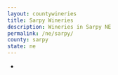 ```yaml
---
layout: countywineries
title: Sarpy Wineries
description: Wineries in Sarpy NE
permalink: /ne/sarpy/
county: sarpy
state: ne
---
```

-
